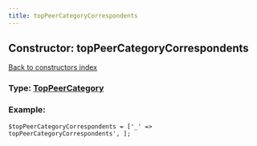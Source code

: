```yaml
---
title: topPeerCategoryCorrespondents
---
```

## Constructor: topPeerCategoryCorrespondents  
[Back to constructors index](index.md)






### Type: [TopPeerCategory](../types/TopPeerCategory.md)


### Example:

```
$topPeerCategoryCorrespondents = ['_' => topPeerCategoryCorrespondents', ];
```